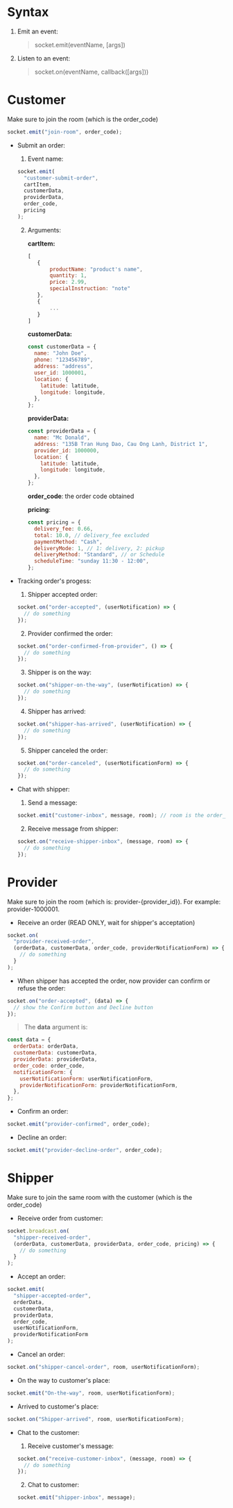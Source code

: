 # Syntax

1. Emit an event:
   > socket.emit(eventName, [args])
2. Listen to an event:
   > socket.on(eventName, callback([args]))

# Customer

Make sure to join the room (which is the order_code)

```js
socket.emit("join-room", order_code);
```

- Submit an order:

  1. Event name:

  ```js
  socket.emit(
    "customer-submit-order",
    cartItem,
    customerData,
    providerData,
    order_code,
    pricing
  );
  ```

  2. Arguments:

     **cartItem:**

     ```js
     [
        {
            productName: "product's name",
            quantity: 1,
            price: 2.99,
            specialInstruction: "note"
        },
        {
            ...
        }
     ]
     ```

     **customerData:**

     ```js
     const customerData = {
       name: "John Doe",
       phone: "123456789",
       address: "address",
       user_id: 1000001,
       location: {
         latitude: latitude,
         longitude: longitude,
       },
     };
     ```

     **providerData:**

     ```js
     const providerData = {
       name: "Mc Donald",
       address: "135B Tran Hung Dao, Cau Ong Lanh, District 1",
       provider_id: 1000000,
       location: {
         latitude: latitude,
         longitude: longitude,
       },
     };
     ```

     **order_code**: the order code obtained

     **pricing**:

     ```js
     const pricing = {
       delivery_fee: 0.66,
       total: 10.0, // delivery_fee excluded
       paymentMethod: "Cash",
       deliveryMode: 1, // 1: delivery, 2: pickup
       deliveryMethod: "Standard", // or Schedule
       scheduleTime: "sunday 11:30 - 12:00",
     };
     ```

- Tracking order's progess:

  1. Shipper accepted order:

  ```js
  socket.on("order-accepted", (userNotification) => {
    // do something
  });
  ```

  2. Provider confirmed the order:

  ```js
  socket.on("order-confirmed-from-provider", () => {
    // do something
  });
  ```

  3. Shipper is on the way:

  ```js
  socket.on("shipper-on-the-way", (userNotification) => {
    // do something
  });
  ```

  4. Shipper has arrived:

  ```js
  socket.on("shipper-has-arrived", (userNotification) => {
    // do something
  });
  ```

  5. Shipper canceled the order:

  ```js
  socket.on("order-canceled", (userNotificationForm) => {
    // do something
  });
  ```

- Chat with shipper:

  1. Send a message:

  ```js
  socket.emit("customer-inbox", message, room); // room is the order_code
  ```

  2. Receive message from shipper:

  ```js
  socket.on("receive-shipper-inbox", (message, room) => {
    // do something
  });
  ```

# Provider

Make sure to join the room (which is: provider-{provider_id}). For example: provider-1000001.

- Receive an order (READ ONLY, wait for shipper's acceptation)

```js
socket.on(
  "provider-received-order",
  (orderData, customerData, order_code, providerNotificationForm) => {
    // do something
  }
);
```

- When shipper has accepted the order, now provider can confirm or refuse the order:

```js
socket.on("order-accepted", (data) => {
  // show the Confirm button and Decline button
});
```

> The **data** argument is:

```js
const data = {
  orderData: orderData,
  customerData: customerData,
  providerData: providerData,
  order_code: order_code,
  notificationForm: {
    userNotificationForm: userNotificationForm,
    providerNotificationForm: providerNotificationForm,
  },
};
```

- Confirm an order:

```js
socket.emit("provider-confirmed", order_code);
```

- Decline an order:

```js
socket.emit("provider-decline-order", order_code);
```

# Shipper

Make sure to join the same room with the customer (which is the order_code)

- Receive order from customer:

```js
socket.broadcast.on(
  "shipper-received-order",
  (orderData, customerData, providerData, order_code, pricing) => {
    // do something
  }
);
```

- Accept an order:

```js
socket.emit(
  "shipper-accepted-order",
  orderData,
  customerData,
  providerData,
  order_code,
  userNotificationForm,
  providerNotificationForm
);
```

- Cancel an order:

```js
socket.on("shipper-cancel-order", room, userNotificationForm);
```

- On the way to customer's place:

```js
socket.emit("On-the-way", room, userNotificationForm);
```

- Arrived to customer's place:

```js
socket.on("Shipper-arrived", room, userNotificationForm);
```

- Chat to the customer:

  1. Receive customer's message:

  ```js
  socket.on("receive-customer-inbox", (message, room) => {
    // do something
  });
  ```

  2. Chat to customer:

  ```js
  socket.emit("shipper-inbox", message);
  ```
